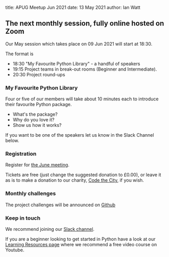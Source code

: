 title: APUG Meetup Jun 2021
date:  13 May 2021
author: Ian Watt

## The next monthly session, fully online hosted on Zoom 

Our May session which takes place on 09 Jun 2021 will start at 18:30. 

The format is 

* 18:30 "My Favourite Python Library" - a handful of speakers
* 19:15 Project teams in break-out rooms (Beginner and Intermediate). 
* 20:30 Project round-ups

### My Favourite Python Library

Four or five of our members will take about 10 minutes each to introduce their favourite Python package. 

- What's the package?
- Why do you love it?
- Show us how it works? 

If you want to be one of the speakers let us know in the Slack Channel below.  

### Registration

Register for [the June meeting](https://ti.to/code-the-city/aberdeen-python-user-group-jun-2021). 

Tickets are free (just change the suggested donation to £0.00), or leave it as is to make a donation to our charity, [Code the City](https://codethecity.org), if you wish. 

### Monthly challenges
The project challenges will be announced on [Github](https://github.com/PythonAberdeen/user_group/tree/master/)

### Keep in touch
We recommend joining our [Slack channel](https://join.slack.com/t/python-aberdeen/shared_invite/zt-gfjps8xe-M9YkWloAUL73blPovaHvFA). 

If you are a beginner looking to get started in Python have a look at our [Learning Resources page](https://pythonaberdeen.github.io/pages/learning-resources.html) where we recommend a free video course on Youtube. 
